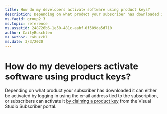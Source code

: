 ```yaml
---
title: How do my developers activate software using product keys?
description: Depending on what product your subscriber has downloaded it can either be activated by logging in using the email address tied to the...
ms.faqid: group2_3
ms.topic: reference
ms.assetid: 248726b6-1e50-481c-aabf-0f509da5d710
author: CaityBuschlen
ms.author: cabuschl
ms.date: 3/3/2020
---
```


# How do my developers activate software using product keys?

Depending on what product your subscriber has downloaded it can either be activated by logging in using the email address tied to the subscription, or subscribers can activate it [by claiming a product key](https://docs.microsoft.com/en-ca/visualstudio/subscriptions/product-keys) from the Visual Studio Subscriber portal.
